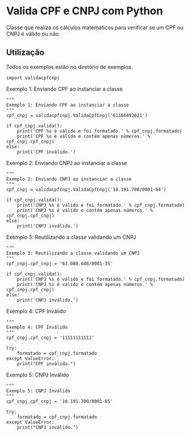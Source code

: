 # Valida CPF e CNPJ com Python
Classe que realiza os cálculos matemáticos para verificar
se um CPF ou CNPJ é válido ou não.
## Utilização
Todos os exemplos estão no diretório de exemplos.
```
import validacpfcnpj
```
Exemplo 1: Enviando CPF ao instanciar a classe
```
"""
Exemplo 1: Enviando CPF ao instanciar a classe
"""
cpf_cnpj = validacpfcnpj.ValidaCpfCnpj('61166492621')

if cpf_cnpj.valida():
    print('CPF %s é válido e foi formatado.' % cpf_cnpj.formatado)
    print('CPF %s é válido e contém apenas números.' % cpf_cnpj.cpf_cnpj)
else:
    print('CPF inválido.')
```
Exemplo 2: Enviando CNPJ ao instanciar a classe
```
"""
Exemplo 2: Enviando CNPJ ao instanciar a classe
"""
cpf_cnpj = validacpfcnpj.ValidaCpfCnpj('10.191.700/0001-64')

if cpf_cnpj.valida():
    print('CNPJ %s é válido e foi formatado.' % cpf_cnpj.formatado)
    print('CNPJ %s é válido e contém apenas números.' % cpf_cnpj.cpf_cnpj)
else:
    print('CNPJ inválido.')
```
Exemplo 3: Reutilizando a classe validando um CNPJ
```
"""
Exemplo 3: Reutilizando a classe validando um CNPJ
"""
cpf_cnpj.cpf_cnpj = '63.080.648/0001-35'

if cpf_cnpj.valida():
    print('CNPJ %s é válido e foi formatado.' % cpf_cnpj.formatado)
    print('CNPJ %s é válido e contém apenas números.' % cpf_cnpj.cpf_cnpj)
else:
    print('CNPJ inválido.')
```
Exemplo 4: CPF Inválido
```
"""
Exemplo 4: CPF Inválido
"""
cpf_cnpj.cpf_cnpj = '11111111111'

try:
    formatado = cpf_cnpj.formatado
except ValueError:
    print("CPF inválido.")
```
Exemplo 5: CNPJ Inválido
```
"""
Exemplo 5: CNPJ Inválido
"""
cpf_cnpj.cpf_cnpj = '10.191.700/0001-65'

try:
    formatado = cpf_cnpj.formatado
except ValueError:
    print("CNPJ inválido.")
```
